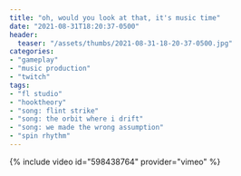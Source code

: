 ```yaml
---
title: "oh, would you look at that, it's music time"
date: "2021-08-31T18:20:37-0500"
header:
  teaser: "/assets/thumbs/2021-08-31-18-20-37-0500.jpg"
categories:
- "gameplay"
- "music production"
- "twitch"
tags:
- "fl studio"
- "hooktheory"
- "song: flint strike"
- "song: the orbit where i drift"
- "song: we made the wrong assumption"
- "spin rhythm"
---
```

{% include video id="598438764" provider="vimeo" %}

